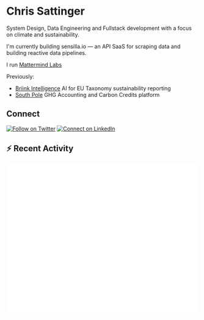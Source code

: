 # Chris Sattinger

System Design, Data Engineering and Fullstack development with a focus on climate and sustainability.

I'm currently building sensilla.io — an API SaaS for scraping data and building reactive data pipelines.

I run [Mattermind Labs](https://www.mattermind.com)

Previously:

- [Briink Intelligence](https://www.briink.com) AI for EU Taxonomy sustainability reporting
- [South Pole](https://www.southpole.com/) GHG Accounting and Carbon Credits platform

## Connect

[![Follow on Twitter](https://img.shields.io/badge/--twitter?label=Twitter&logo=Twitter&style=social)](https://twitter.com/crucialfelix) [![Connect on LinkedIn](https://img.shields.io/badge/--linkedin?label=LinkedIn&logo=LinkedIn&style=social)](https://www.linkedin.com/in/chrissattinger/)

## :zap: Recent Activity

<!--START_SECTION:activity-->
<!--END_SECTION:activity-->

![metrics](./images/github-metrics.svg)
